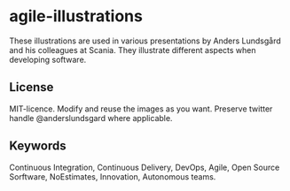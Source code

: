 # agile-illustrations
These illustrations are used in various presentations by Anders Lundsgård and his colleagues at Scania. They illustrate different aspects when developing software.

## License
MIT-licence. Modify and reuse the images as you want. Preserve twitter handle @anderslundsgard where applicable.

## Keywords
Continuous Integration, Continuous Delivery, DevOps, Agile, Open Source Sorftware, NoEstimates, Innovation, Autonomous teams.
